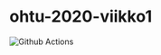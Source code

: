 # ohtu-2020-viikko1

![Github Actions](https://github.com/LeoVaris/ohtu-2020-viikko1/workflows/Java%20CI%20with%20Gradle/badge.svg)